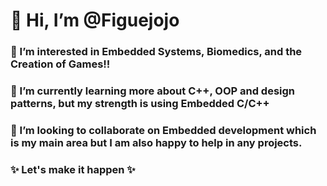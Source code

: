 # 👋 Hi, I’m @Figuejojo
### 👀 I’m interested in Embedded Systems, Biomedics, and the Creation of Games!!
### 🌱 I’m currently learning more about C++, OOP and design patterns, but my strength is using Embedded C/C++
### 💞️ I’m looking to collaborate on Embedded development which is my main area but I am also happy to help in any projects.
### ✨ Let's make it happen ✨

<!---
✨ Let's make it happen ✨ 
--->
